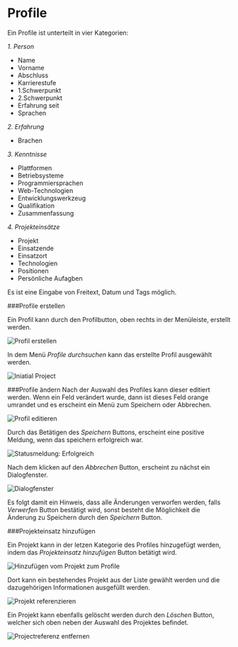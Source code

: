 Profile
====================
Ein Profile ist unterteilt in vier Kategorien:

*1. Person*
 
   * Name
   * Vorname
   * Abschluss
   * Karrierestufe
   * 1.Schwerpunkt 
   * 2.Schwerpunkt
   * Erfahrung seit
   * Sprachen

*2. Erfahrung*
   
   * Brachen 	
   
*3. Kenntnisse*
   
   * Plattformen
   * Betriebsysteme
   * Programmiersprachen
   * Web-Technologien
   * Entwicklungswerkzeug
   * Qualifikation
   * Zusammenfassung 
   
*4. Projekteinsätze*
   
   * Projekt
   * Einsatzende
   * Einsatzort
   * Technologien
   * Positionen
   * Persönliche Aufagben 

Es ist eine Eingabe von Freitext, Datum und Tags möglich.

###Profile erstellen

Ein Profil kann durch den Profilbutton, oben rechts in der Menüleiste, erstellt werden.

![Profil erstellen](http://stash.maredit.net/projects/COM/repos/hireme/browse/src/usermanual/resources/profile/resources/Profile-Button.png?raw)

In dem Menü *Profile durchsuchen* kann das erstellte Profil ausgewählt werden.

![Iniatial Project](http://stash.maredit.net/projects/COM/repos/hireme/browse/src/usermanual/resources/profile/Intitial-Profile.png?raw)

###Profile ändern
Nach der Auswahl des Profiles kann dieser editiert werden.
Wenn ein Feld verändert wurde, dann ist dieses Feld orange umrandet und es erscheint ein Menü zum Speichern oder Abbrechen.

![Profil editieren](http://stash.maredit.net/projects/COM/repos/hireme/browse/src/usermanual/resources/profile/Profile-Edit.png?raw)

Durch das Betätigen des *Speichern* Buttons, erscheint eine positive Meldung, wenn das speichern erfolgreich war.

![Statusmeldung: Erfolgreich](http://stash.maredit.net/projects/COM/repos/hireme/browse/src/usermanual/resources/profile/Success-Save.png?raw)

Nach dem klicken auf den *Abbrechen* Button, erscheint zu nächst ein Dialogfenster. 

![Dialogfenster](http://stash.maredit.net/projects/COM/repos/hireme/browse/src/usermanual/resources/profile/Dialog-Cancel.png?raw)

Es folgt damit ein Hinweis, dass alle Änderungen verworfen werden, falls *Verwerfen* Button bestätigt wird, sonst besteht die Möglichkeit die Änderung zu Speichern durch den *Speichern* Button.

###Projekteinsatz hinzufügen

Ein Projekt kann in der letzen Kategorie des Profiles hinzugefügt werden, indem das *Projekteinsatz hinzufügen* Button betätigt wird.

![Hinzufügen vom Projekt zum Profile](http://stash.maredit.net/projects/COM/repos/hireme/browse/src/usermanual/resources/profile/Project_Add.png?raw)

Dort kann ein bestehendes Projekt aus der Liste gewählt werden und die dazugehörigen Informationen ausgefüllt werden.

![Projekt referenzieren](http://stash.maredit.net/projects/COM/repos/hireme/browse/src/usermanual/resources/profile/Project_Choose.png?raw)

Ein Projekt kann ebenfalls gelöscht werden durch den *Löschen* Button, welcher sich oben neben der Auswahl des Projektes befindet.

![Projectreferenz entfernen](http://stash.maredit.net/projects/COM/repos/hireme/browse/src/usermanual/resources/profile/Project_Remove.png?raw)


